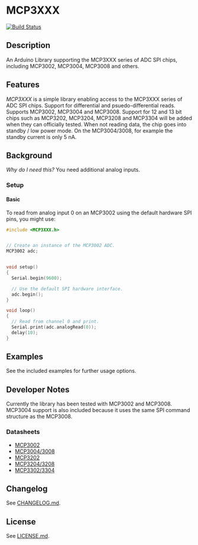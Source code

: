 MCP3XXX
============

[![Build Status](https://travis-ci.org/bakercp/MCP3XXX.svg?branch=master)](https://travis-ci.org/bakercp/MCP3XXX)

## Description

An Arduino Library supporting the MCP3XXX series of ADC SPI chips, including MCP3002, MCP3004, MCP3008 and others.

## Features

_MCP3XXX_ is a simple library enabling access to the MCP3XXX series of ADC SPI chips. Support for differential and psuedo-differential reads. Supports MCP3002, MCP3004 and MCP3008. Support for 12 and 13 bit chips such as MCP3202, MCP3204, MCP3208 and MCP3304 will be added when they can officially tested.  When not reading data, the chip goes into standby / low power mode. On the MCP3004/3008, for example the standby current is only 5 nA.

## Background

_Why do I need this?_ You need additional analog inputs.

### Setup
#### Basic

To read from analog input 0 on an MCP3002 using the default hardware SPI pins, you might use:


```c++
#include <MCP3XXX.h>


// Create an instance of the MCP3002 ADC.
MCP3002 adc;


void setup()
{
  Serial.begin(9600);

  // Use the default SPI hardware interface.
  adc.begin();
}

void loop()
{
  // Read from channel 0 and print.
  Serial.print(adc.analogRead(0));
  delay(10);
}
```

## Examples

See the included examples for further usage options.

## Developer Notes

Currently the library has been tested with MCP3002 and MCP3008. MCP3004 support is also included because it uses the same SPI command structure as the MCP3008.

### Datasheets

- [MCP3002](http://ww1.microchip.com/downloads/en/DeviceDoc/21294E.pdf)
- [MCP3004/3008](http://ww1.microchip.com/downloads/en/devicedoc/21295c.pdf)
- [MCP3202](http://ww1.microchip.com/downloads/en/DeviceDoc/21034D.pdf)
- [MCP3204/3208](http://ww1.microchip.com/downloads/en/DeviceDoc/21298c.pdf)
- [MCP3302/3304](http://ww1.microchip.com/downloads/en/DeviceDoc/21697e.pdf)

## Changelog

See [CHANGELOG.md](CHANGELOG.md).

## License

See [LICENSE.md](LICENSE.md).
